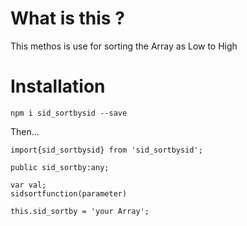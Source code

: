 # What is this ?

This methos is use for sorting the Array  as Low to High 

# Installation

`npm i sid_sortbysid --save`

Then...

````
import{sid_sortbysid} from 'sid_sortbysid';

public sid_sortby:any;

var val;
sidsortfunction(parameter)

this.sid_sortby = 'your Array';
````

